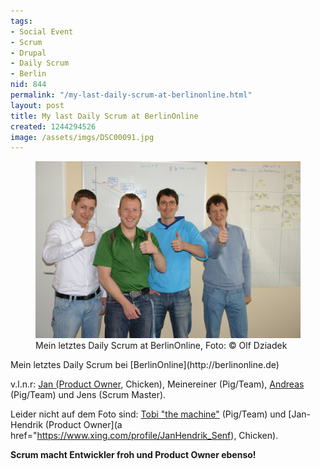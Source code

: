 ```yaml
---
tags:
- Social Event
- Scrum
- Drupal
- Daily Scrum
- Berlin
nid: 844
permalink: "/my-last-daily-scrum-at-berlinonline.html"
layout: post
title: My last Daily Scrum at BerlinOnline
created: 1244294526
image: /assets/imgs/DSC00091.jpg
---
```

<figure role="group">
  <img src="/assets/imgs/DSC00091.jpg" alt="My last daily scrum at BerlinOnline"  />
  <figcaption>Mein letztes Daily Scrum at BerlinOnline, Foto: &copy; Olf Dziadek</figcaption>
</figure>
Mein letztes Daily Scrum bei [BerlinOnline](http://berlinonline.de)

v.l.n.r: [Jan (Product Owner](https://www.xing.com/profile/Jan_Albers5), Chicken), Meinereiner (Pig/Team), 
[Andreas](http://twitter.com/andymob">Andreas) (Pig/Team) und Jens (Scrum Master).

Leider nicht auf dem Foto sind: [Tobi "the machine"](http://www.neuronaut.de/) (Pig/Team) 
und [Jan-Hendrik (Product  Owner](a href="https://www.xing.com/profile/JanHendrik_Senf), Chicken).

**Scrum macht Entwickler froh und Product Owner ebenso!**<!--break-->

